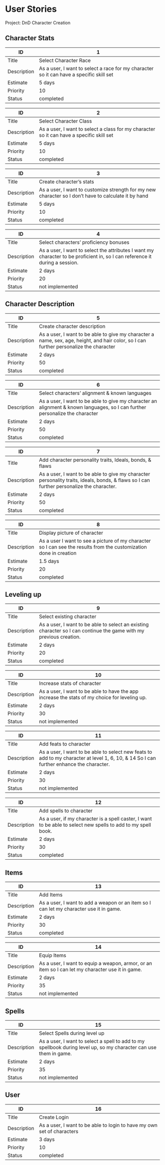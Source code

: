 # User Stories

Project: DnD Character Creation

## Character Stats

| ID          | 1 |
| ----------- | ----- |
| Title       | Select Character Race |
| Description | As a user, I want to select a race for my character so it can have a specific skill set |
| Estimate    | 5 days |
| Priority    | 10 |
| Status      | completed |

| ID          | 2 |
| ----------- | ----- |
| Title       | Select Character Class |
| Description | As a user, I want to select a class for my character so it can have a specific skill set |
| Estimate    | 5 days |
| Priority    | 10 |
| Status      | completed |

| ID          | 3 |
| ----------- | ----- |
| Title       | Create character’s stats |
| Description | As a user, I want to customize strength for my new character so I don’t have to calculate it by hand|
| Estimate    | 5 days |
| Priority    | 10 |
| Status      | completed |


| ID          | 4 |
| ----------- | ----- |
| Title       | Select characters’ proficiency bonuses |
| Description | As a user, I want to select the attributes I want my character to be proficient in, so I can reference it during a session. |
| Estimate    | 2 days |
| Priority    | 20 |
| Status      | not implemented |

## Character Description

| ID          | 5 |
| ----------- | ----- |
| Title       | Create character description  |
| Description | As a user, I want to be able to give my character a name, sex, age, height, and hair color, so I can further personalize the character |
| Estimate    | 2 days |
| Priority    | 50 |
| Status      | completed |

| ID          | 6 |
| ----------- | ----- |
| Title       | Select characters’ alignment & known languages |
| Description | As a user, I want to be able to give my character an alignment & known languages, so I can further personalize the character |
| Estimate    | 2 days |
| Priority    | 50 |
| Status      | completed |

| ID          | 7 |
| ----------- | ----- |
| Title       | Add character personality traits, Ideals, bonds, & flaws |
| Description | As a user, I want to be able to give my character personality traits, ideals, bonds, & flaws so I can further personalize the character. |
| Estimate    | 2 days |
| Priority    | 50 |
| Status      | completed |

| ID          | 8 |
| ----------- | ----- |
| Title       | Display picture of character |
| Description | As a user I want to see a picture of my character so I can see the results from the customization done in creation |
| Estimate    | 1.5 days |
| Priority    | 20 |
| Status      | completed |

## Leveling up

| ID          | 9 |
| ----------- | ----- |
| Title       | Select existing character |
| Description | As a user, I want to be able to select an existing character so I can continue the game with my previous creation. |
| Estimate    | 2 days |
| Priority    | 20 |
| Status      | completed |

| ID          | 10 |
| ----------- | ----- |
| Title       |  Increase stats of character |
| Description | As a user, I want to be able to have the app increase the stats of my choice for leveling up. |
| Estimate    | 2 days |
| Priority    | 30 |
| Status      | not implemented |

| ID          | 11 |
| ----------- | ----- |
| Title       | Add feats to character |
| Description | As a user, I want to be able to select new feats to add to my character at level 1, 6, 10, & 14 So I can further enhance the character.  |
| Estimate    | 2 days |
| Priority    | 30 |
| Status      | not implemented |

| ID          | 12 |
| ----------- | ----- |
| Title       | Add spells to character |
| Description | As a user, if my character is a spell caster, I want to be able to select new spells to add to my spell book.  |
| Estimate    | 2 days |
| Priority    | 30 |
| Status      | completed |

## Items

| ID          | 13 |
| ----------- | ----- |
| Title       | Add Items |
| Description | As a user, I want to add a weapon or an item so I can let my character use it in game. |
| Estimate    | 2 days |
| Priority    | 30 |
| Status      | completed |

| ID          | 14 |
| ----------- | ----- |
| Title       | Equip Items |
| Description | As a user, I want to equip a weapon, armor, or an item so I can let my character use it in game. |
| Estimate    | 2 days |
| Priority    | 35 |
| Status      | not implemented |

## Spells

| ID          | 15 |
| ----------- | ----- |
| Title       | Select Spells during level up|
| Description | As a user, I want to select a spell to add to my spellbook during level up, so my character can use them in game. |
| Estimate    | 2 days |
| Priority    | 35 |
| Status      | not implemented |

## User

| ID          | 16 |
| ----------- | ----- |
| Title       | Create Login |
| Description | As a user, I want to be able to login to have my own set of characters |
| Estimate    | 3 days |
| Priority    | 10 |
| Status      | completed |
